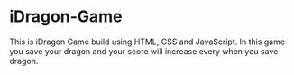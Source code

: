 # iDragon-Game
This is iDragon Game build using HTML, CSS and JavaScript. In this game you save your dragon and your score will increase every when you save dragon.
